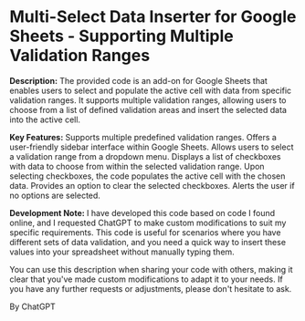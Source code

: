 # Multi-Select Data Inserter for Google Sheets - Supporting Multiple Validation Ranges
**Description:**
The provided code is an add-on for Google Sheets that enables users to select and populate the active cell with data from specific validation ranges. It supports multiple validation ranges, allowing users to choose from a list of defined validation areas and insert the selected data into the active cell.

**Key Features:**
Supports multiple predefined validation ranges.
Offers a user-friendly sidebar interface within Google Sheets.
Allows users to select a validation range from a dropdown menu.
Displays a list of checkboxes with data to choose from within the selected validation range.
Upon selecting checkboxes, the code populates the active cell with the chosen data.
Provides an option to clear the selected checkboxes.
Alerts the user if no options are selected.

**Development Note:**
I have developed this code based on code I found online, and I requested ChatGPT to make custom modifications to suit my specific requirements.
This code is useful for scenarios where you have different sets of data validation, and you need a quick way to insert these values into your spreadsheet without manually typing them.

You can use this description when sharing your code with others, making it clear that you've made custom modifications to adapt it to your needs. If you have any further requests or adjustments, please don't hesitate to ask.

By ChatGPT
